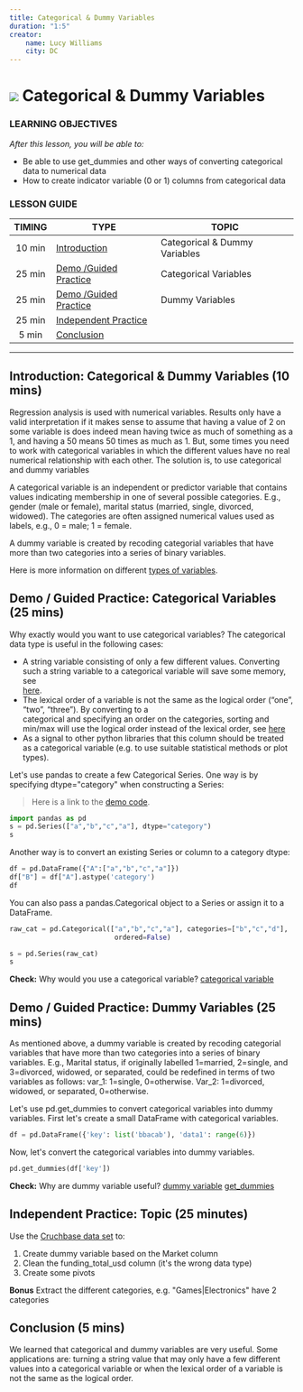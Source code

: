 ```yaml
---
title: Categorical & Dummy Variables
duration: "1:5"
creator:
    name: Lucy Williams
    city: DC
---
```


# ![](https://ga-dash.s3.amazonaws.com/production/assets/logo-9f88ae6c9c3871690e33280fcf557f33.png) Categorical & Dummy Variables

### LEARNING OBJECTIVES
*After this lesson, you will be able to:*
- Be able to use get_dummies and other ways of converting categorical data to numerical data
- How to create indicator variable (0 or 1) columns from categorical data


### LESSON GUIDE
| TIMING  | TYPE  | TOPIC  |
|:-:|---|---|
| 10 min  | [Introduction](#introduction)   | Categorical & Dummy Variables |
| 25 min  | [Demo /Guided Practice ](#demo)  | Categorical Variables  |
| 25 min  | [Demo /Guided Practice ](#demo)  | Dummy Variables  |
| 25 min  | [Independent Practice](#ind-practice)  |   |
| 5 min  | [Conclusion](#conclusion)  |  |

---

<a name="Categorical & Dummy Variables"></a>
## Introduction: Categorical & Dummy Variables (10 mins)

Regression analysis is used with numerical variables. Results only have a valid
interpretation if it makes sense to assume that having a value of 2 on some variable
is does indeed mean having twice as much of something as a 1, and having a 50 means
50 times as much as 1. But, some times you need to work with categorical variables
in which the different values have no real numerical relationship with each other.
The solution is, to use categorical and dummy variables

A categorical variable is an independent or predictor variable that contains
values indicating membership in one of several possible categories. E.g.,
gender (male or female), marital status (married, single, divorced,
widowed). The categories are often assigned numerical values used as
labels, e.g., 0 = male; 1 = female.

A dummy variable is created by recoding categorial variables that have more than
two categories into a series of binary variables.

Here is more information on different [types of variables](http://www.indiana.edu/~educy520/sec5982/week_2/variable_types.pdf).




<a name="Categorical Variables"></a>
## Demo / Guided Practice: Categorical Variables (25 mins)

Why exactly would you want to use categorical variables?
The categorical data type is useful in the following cases:

- A string variable consisting of only a few different values. Converting such a
    string variable to a categorical variable will save some memory, see  
    [here](https://pandas-docs.github.io/pandas-docs-travis/categorical.html#categorical-memory).
- The lexical order of a variable is not the same as the logical order (“one”, “two”, “three”). By converting to a         
    categorical and specifying an order on the categories, sorting and min/max will
    use the logical order instead of the lexical order, see
    [here](https://pandas-docs.github.io/pandas-docs-travis/categorical.html#categorical-sort)
- As a signal to other python libraries that this column should be treated as a
    categorical variable (e.g. to use suitable statistical methods or plot types).

Let's use pandas to create a few Categorical Series. One way is by specifying
dtype="category" when constructing a Series:

> Here is a link to the [demo code](./w2-3.3-demo.ipynb).

```Python
import pandas as pd
s = pd.Series(["a","b","c","a"], dtype="category")
s
```

Another way is to convert an existing Series or column to a category dtype:
```Python
df = pd.DataFrame({"A":["a","b","c","a"]})
df["B"] = df["A"].astype('category')
df
```

You can also pass a pandas.Categorical object to a Series or assign it to a DataFrame.
```Python
raw_cat = pd.Categorical(["a","b","c","a"], categories=["b","c","d"],
                          ordered=False)
```

```Python
s = pd.Series(raw_cat)
s
```

**Check:** Why would you use a categorical variable?
[categorical variable](https://pandas-docs.github.io/pandas-docs-travis/categorical.html)




<a name="Dummy Variables"></a>
## Demo / Guided Practice: Dummy Variables (25 mins)

As mentioned above, a dummy variable is created by recoding categorial variables that
have more than two categories into a series of binary variables.
E.g., Marital status, if originally labelled 1=married, 2=single, and 3=divorced,
widowed, or separated, could be redefined in terms of two variables as follows:
var_1: 1=single, 0=otherwise. Var_2: 1=divorced, widowed, or separated, 0=otherwise.

Let's use pd.get_dummies to convert categorical variables into dummy variables.
First let's create a small DataFrame with categorical variables.

```Python
df = pd.DataFrame({'key': list('bbacab'), 'data1': range(6)})
```

Now, let's convert the categorical variables into dummy variables.
```Python
pd.get_dummies(df['key'])
```

**Check:** Why are dummy variable useful?
[dummy variable](http://dss.princeton.edu/online_help/analysis/dummy_variables.htm)
[get_dummies](http://pandas.pydata.org/pandas-docs/stable/pandas.pdf)



<a name="ind-practice"></a>
## Independent Practice: Topic (25 minutes)

Use the [Cruchbase data set](./crunchbase_monthly_export.csv)
to:

1. Create dummy variable based on the Market column
2. Clean the funding_total_usd column (it's the wrong data type)
3. Create some pivots

**Bonus**  Extract the different categories, e.g. "Games|Electronics" have 2
categories

<a name="conclusion"></a>
## Conclusion (5 mins)

We learned that categorical and dummy variables are very useful. Some applications
are: turning a string value that may only have a few different values into a
categorical variable or when the lexical order of a variable is not the same as
the logical order.